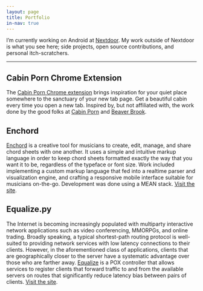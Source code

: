 ```yaml
---
layout: page
title: Portfolio
in-nav: true
---
```


I’m currently working on Android at [Nextdoor](http://nextdoor.com). My work outside of Nextdoor is what you see here; side projects, open source contributions, and personal itch-scratchers.

* * *

## Cabin Porn Chrome Extension
The [Cabin Porn Chrome extension](https://drewtran.com/cabinporn) brings inspiration for your quiet place somewhere to the sanctuary of your new tab page. Get a beautiful cabin every time you open a new tab. Inspired by, but not affiliated with, the work done by the good folks at [Cabin Porn](http://cabinporn.com/) and [Beaver Brook](http://beaverbrook.tumblr.com/).

## Enchord
[Enchord](http://enchord.me) is a creative tool for musicians to create, edit, manage, and share chord sheets with one another. It uses a simple and intuitive markup language in order to keep chord sheets formatted exactly the way that you want it to be, regardless of the typeface or font size. Work included implementing a custom markup language that fed into a realtime parser and visualization engine, and crafting a responsive mobile interface suitable for musicians on-the-go. Development was done using a MEAN stack. [Visit the site](http://enchord.me).

## Equalize.py
The Internet is becoming increasingly populated with multiparty interactive network applications such as video conferencing, MMORPGs, and online trading. Broadly speaking, a typical shortest-path routing protocol is well-suited to providing network services with low latency connections to their clients. However, in the aforementioned class of applications, clients that are geographically closer to the server have a systematic advantage over those who are farther away. [Equalize](https://drewtran.com/latency-equalization) is a POX controller that allows services to register clients that forward traffic to and from the available servers on routes that significantly reduce latency bias between pairs of clients. [Visit the site](https://drewtran.com/latency-equalization).
